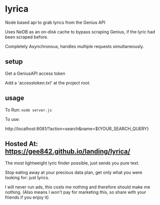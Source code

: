 # lyrica
Node based api to grab lyrics from the Genius API

Uses NeDB as an on-disk cache to bypass scraping Genius, if the lyric had been scraped before.

Completely Asynchronous, handles multiple requests simultaneously.

## setup
Get a GeniusAPI access token

Add a 'accesstoken.txt' at the project root.

## usage
To Run:
```node server.js```

To use:

http://localhost:8081/?action=search&name=${YOUR_SEARCH_QUERY}


## Hosted At: https://gee842.github.io/landing/lyrica/

The most lightweight lyric finder possible, just sends you pure text.

Stop eating away at your precious data plan, get only what you were looking for: just lyrics.

I will never run ads, this costs me nothing and therefore should make me nothing. (Also means I won't pay for marketing this, so share with your friends if you enjoy it)
